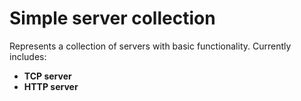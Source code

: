 # Simple server collection

Represents a collection of servers with basic functionality. Currently includes:

- **TCP server**
- **HTTP server**
